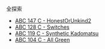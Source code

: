全探索

- [ABC 147 C - HonestOrUnkind2](https://atcoder.jp/contests/abc147/tasks/abc147_c)
- [ABC 128 C - Switches](https://atcoder.jp/contests/abc128/tasks/abc128_c)
- [ABC 119 C - Synthetic Kadomatsu](https://atcoder.jp/contests/abc119/tasks/abc119_c)
- [ABC 104 C - All Green](https://atcoder.jp/contests/abc104/tasks/abc104_c)
